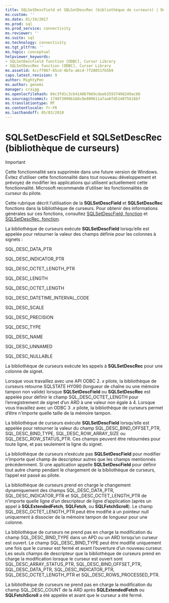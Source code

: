 ```yaml
---
title: SQLSetDescField et SQLSetDescRec (bibliothèque de curseurs) | Documents Microsoft
ms.custom: ''
ms.date: 01/19/2017
ms.prod: sql
ms.prod_service: connectivity
ms.reviewer: ''
ms.suite: sql
ms.technology: connectivity
ms.tgt_pltfrm: ''
ms.topic: conceptual
helpviewer_keywords:
- SQLSetDescField function [ODBC], Cursor Library
- SQLSetDescRec function [ODBC], Cursor Library
ms.assetid: 4ccff067-85cd-4bfa-a6cd-7f28051fb5b9
caps.latest.revision: 9
author: MightyPen
ms.author: genemi
manager: craigg
ms.openlocfilehash: 04c3fd1c3c64140b7669cdeeb35937498249ac66
ms.sourcegitcommit: 1740f3090b168c0e809611a7aa6fd514075616bf
ms.translationtype: MT
ms.contentlocale: fr-FR
ms.lasthandoff: 05/03/2018
---
```

# <a name="sqlsetdescfield-and-sqlsetdescrec-cursor-library"></a>SQLSetDescField et SQLSetDescRec (bibliothèque de curseurs)
> [!IMPORTANT]  
>  Cette fonctionnalité sera supprimée dans une future version de Windows. Évitez d’utiliser cette fonctionnalité dans tout nouveau développement et prévoyez de modifier les applications qui utilisent actuellement cette fonctionnalité. Microsoft recommande d’utiliser les fonctionnalités de curseur du pilote.  
  
 Cette rubrique décrit l’utilisation de la **SQLSetDescField** et **SQLSetDescRec** fonctions dans la bibliothèque de curseurs. Pour obtenir des informations générales sur ces fonctions, consultez [SQLSetDescField, fonction](../../../odbc/reference/syntax/sqlsetdescfield-function.md) et [SQLSetDescRec, fonction](../../../odbc/reference/syntax/sqlsetdescrec-function.md).  
  
 La bibliothèque de curseurs exécute **SQLSetDescField** lorsqu’elle est appelée pour retourner la valeur des champs définie pour les colonnes à signets :  
  
 SQL_DESC_DATA_PTR  
  
 SQL_DESC_INDICATOR_PTR  
  
 SQL_DESC_OCTET_LENGTH_PTR  
  
 SQL_DESC_LENGTH  
  
 SQL_DESC_OCTET_LENGTH  
  
 SQL_DESC_DATETIME_INTERVAL_CODE  
  
 SQL_DESC_SCALE  
  
 SQL_DESC_PRECISION  
  
 SQL_DESC_TYPE  
  
 SQL_DESC_NAME  
  
 SQL_DESC_UNNAMED  
  
 SQL_DESC_NULLABLE  
  
 La bibliothèque de curseurs exécute les appels à **SQLSetDescRec** pour une colonne de signet.  
  
 Lorsque vous travaillez avec une API ODBC 2. *x* pilote, la bibliothèque de curseurs retourne SQLSTATE HY090 (longueur de chaîne ou une mémoire tampon non valide) lorsque **SQLSetDescField** ou **SQLSetDescRec** est appelée pour définir le champ SQL_DESC_OCTET_LENGTH pour l’enregistrement de signet d’un ARD à une valeur non égale à 4. Lorsque vous travaillez avec un ODBC 3 *.x* pilote, la bibliothèque de curseurs permet d’être n’importe quelle taille de la mémoire tampon.  
  
 La bibliothèque de curseurs exécute **SQLSetDescField** lorsqu’elle est appelée pour retourner la valeur du champ SQL_DESC_BIND_OFFSET_PTR, SQL_DESC_BIND_TYPE, SQL_DESC_ROW_ARRAY_SIZE ou SQL_DESC_ROW_STATUS_PTR. Ces champs peuvent être retournées pour toute ligne, et pas seulement la ligne du signet.  
  
 La bibliothèque de curseurs n’exécute pas **SQLSetDescField** pour modifier n’importe quel champ de descripteur autres que les champs mentionnés précédemment. Si une application appelle **SQLSetDescField** pour définir tout autre champ pendant le chargement de la bibliothèque de curseurs, l’appel est passé au pilote.  
  
 La bibliothèque de curseurs prend en charge le changement dynamiquement des champs SQL_DESC_DATA_PTR, SQL_DESC_INDICATOR_PTR et SQL_DESC_OCTET_LENGTH_PTR de n’importe quelle ligne d’un descripteur de ligne d’application (après un appel à **SQLExtendedFetch**, **SQLFetch**, ou **SQLFetchScroll**). Le champ SQL_DESC_OCTET_LENGTH_PTR peut être modifié à un pointeur null uniquement à dissocier de la mémoire tampon de longueur pour une colonne.  
  
 La bibliothèque de curseurs ne prend pas en charge la modification du champ SQL_DESC_BIND_TYPE dans un APD ou un ARD lorsqu’un curseur est ouvert. Le champ SQL_DESC_BIND_TYPE peut être modifié uniquement une fois que le curseur est fermé et avant l’ouverture d’un nouveau curseur. Les seuls champs de descripteur que la bibliothèque de curseurs prend en charge la modification lorsque le curseur est ouvert sont SQL_DESC_ARRAY_STATUS_PTR, SQL_DESC_BIND_OFFSET_PTR, SQL_DESC_DATA_PTR, SQL_DESC_INDICATOR_PTR, SQL_DESC_OCTET_LENGTH_PTR et SQL_DESC_ROWS_PROCESSED_PTR.  
  
 La bibliothèque de curseurs ne prend pas en charge la modification du champ SQL_DESC_COUNT de la ARD après **SQLExtendedFetch** ou **SQLFetchScroll** a été appelée et avant que le curseur a été fermé.
